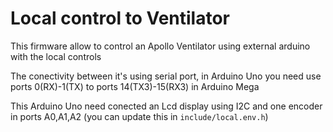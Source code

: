 # Local control to Ventilator

This firmware allow to control an Apollo Ventilator using external arduino with the local controls

The conectivity between it's using serial port, in Arduino Uno you need use ports 0(RX)-1(TX) to ports 14(TX3)-15(RX3) in Arduino Mega

This Arduino Uno need conected an Lcd display using I2C and one encoder in ports A0,A1,A2 (you can update this in `include/local.env.h`)